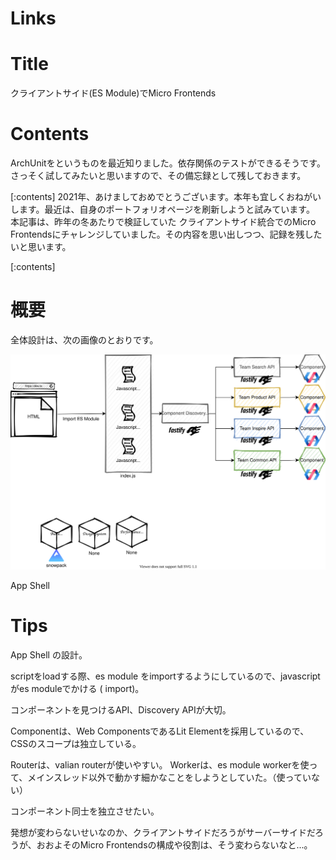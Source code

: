 # Links


# Title
クライアントサイド(ES Module)でMicro Frontends

# Contents
ArchUnitをというものを最近知りました。依存関係のテストができるそうです。さっそく試してみたいと思いますので、その備忘録として残しておきます。

[:contents]
2021年、あけましておめでとうございます。本年も宜しくおねがいします。最近は、自身のポートフォリオページを刷新しようと試みています。
本記事は、昨年の冬あたりで検証していた クライアントサイド統合でのMicro Frontendsにチャレンジしていました。その内容を思い出しつつ、記録を残したいと思います。

[:contents]

# 概要

全体設計は、次の画像のとおりです。

![overview](https://raw.githubusercontent.com/Silver-birder/micro-frontends-sample-code-6/main/overview.svg)

App Shell

# Tips
App Shell の設計。

scriptをloadする際、es module をimportするようにしているので、javascriptがes moduleでかける ( import)。

コンポーネントを見つけるAPI、Discovery APIが大切。

Componentは、Web ComponentsであるLit Elementを採用しているので、CSSのスコープは独立している。

Routerは、valian routerが使いやすい。
Workerは、es module workerを使って、メインスレッド以外で動かす細かなことをしようとしていた。（使っていない）

コンポーネント同士を独立させたい。

発想が変わらないせいなのか、クライアントサイドだろうがサーバーサイドだろうが、おおよそのMicro Frontendsの構成や役割は、そう変わらないなと...。
